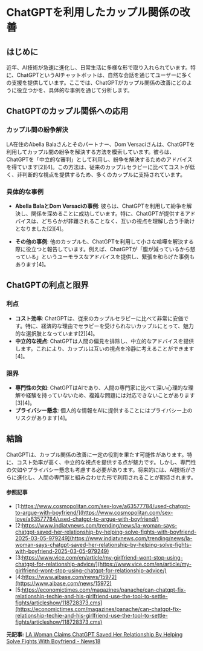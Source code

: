 # ChatGPTを利用したカップル関係の改善

## はじめに

近年、AI技術が急速に進化し、日常生活に多様な形で取り入れられています。特に、ChatGPTというAIチャットボットは、自然な会話を通じてユーザーに多くの支援を提供しています。ここでは、ChatGPTがカップル関係の改善にどのように役立つかを、具体的な事例を通じて分析します。

## ChatGPTのカップル関係への応用

### **カップル間の紛争解決**

LA在住のAbella Balaさんとそのパートナー、Dom Versaciさんは、ChatGPTを利用してカップル間の紛争を解決する方法を模索しています。彼らは、ChatGPTを「中立的な審判」として利用し、紛争を解決するためのアドバイスを得ています[2][4]。この方法は、従来のカップルセラピーに比べてコストが低く、非判断的な視点を提供するため、多くのカップルに支持されています。

### **具体的な事例**

- **Abella BalaとDom Versaciの事例**: 彼らは、ChatGPTを利用して紛争を解決し、関係を深めることに成功しています。特に、ChatGPTが提供するアドバイスは、どちらかが非難されることなく、互いの視点を理解し合う手助けとなりました[2][4]。

- **その他の事例**: 他のカップルも、ChatGPTを利用して小さな喧嘩を解決する際に役立つと報告しています。例えば、ChatGPTが「腹が減っているから怒っている」というユーモラスなアドバイスを提供し、緊張を和らげた事例もあります[4]。

## ChatGPTの利点と限界

### **利点**

- **コスト効率**: ChatGPTは、従来のカップルセラピーに比べて非常に安価です。特に、経済的な理由でセラピーを受けられないカップルにとって、魅力的な選択肢となっています[2][4]。
- **中立的な視点**: ChatGPTは人間の偏見を排除し、中立的なアドバイスを提供します。これにより、カップルは互いの視点を冷静に考えることができます[4]。

### **限界**

- **専門性の欠如**: ChatGPTはAIであり、人間の専門家に比べて深い心理的な理解や経験を持っていないため、複雑な問題には対応できないことがあります[3][4]。
- **プライバシー懸念**: 個人的な情報をAIに提供することにはプライバシー上のリスクがあります[4]。

## 結論

ChatGPTは、カップル関係の改善に一定の役割を果たす可能性があります。特に、コスト効率が高く、中立的な視点を提供する点が魅力です。しかし、専門性の欠如やプライバシー懸念も考慮する必要があります。将来的には、AI技術がさらに進化し、人間の専門家と組み合わせた形で利用されることが期待されます。

#### 参照記事
- [1:https://www.cosmopolitan.com/sex-love/a63577784/used-chatgpt-to-argue-with-boyfriend/](https://www.cosmopolitan.com/sex-love/a63577784/used-chatgpt-to-argue-with-boyfriend/)
- [2:https://www.indiatvnews.com/trending/news/la-woman-says-chatgpt-saved-her-relationship-by-helping-solve-fights-with-boyfriend-2025-03-05-979249](https://www.indiatvnews.com/trending/news/la-woman-says-chatgpt-saved-her-relationship-by-helping-solve-fights-with-boyfriend-2025-03-05-979249)
- [3:https://www.vice.com/en/article/my-girlfriend-wont-stop-using-chatgpt-for-relationship-advice/](https://www.vice.com/en/article/my-girlfriend-wont-stop-using-chatgpt-for-relationship-advice/)
- [4:https://www.aibase.com/news/15972](https://www.aibase.com/news/15972)
- [5:https://economictimes.com/magazines/panache/can-chatgpt-fix-relationship-techie-and-his-girlfriend-use-the-tool-to-settle-fights/articleshow/118728373.cms](https://economictimes.com/magazines/panache/can-chatgpt-fix-relationship-techie-and-his-girlfriend-use-the-tool-to-settle-fights/articleshow/118728373.cms)


**元記事:** [LA Woman Claims ChatGPT Saved Her Relationship By Helping Solve Fights With Boyfriend - News18](https://www.news18.com/viral/la-woman-claims-chatgpt-saved-her-relationship-by-helping-solve-fights-with-boyfriend-aa-9250445.html)